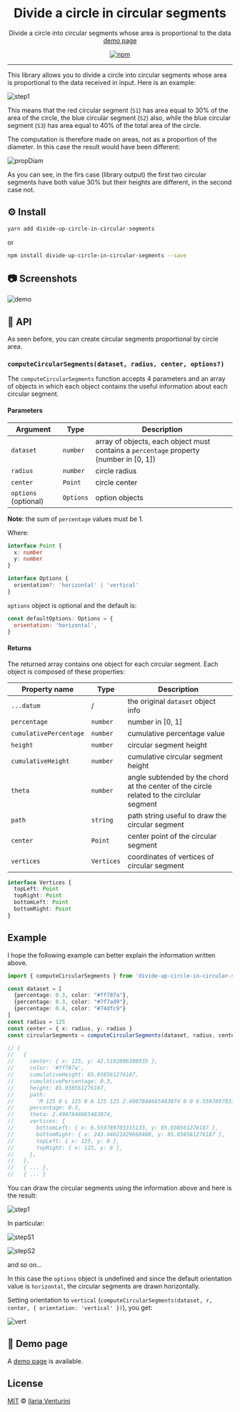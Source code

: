<div align="center" style="text-align: center;">
  <h1>Divide a circle in circular segments</h1>

Divide a circle into circular segments whose area is proportional to the data\
[demo page](https://divide-up-circle-in-circular-segments.netlify.app/)
</div>

<p align="center">
  <!-- npm version -->
  <a href="https://www.npmjs.com/package/divide-up-circle-in-circular-segments">
    <img alt="npm"
      src="https://img.shields.io/npm/v/divide-up-circle-in-circular-segments">
  </a>
</p>

</div>

---

This library allows you to divide a circle into circular segments whose area is proportional to the data received in input.
Here is an example:

![step1](https://user-images.githubusercontent.com/44204353/90658274-ab216480-e243-11ea-867a-5e5837d32bd5.png)

This means that the red circular segment (`S1`) has area equal to 30% of the area of ​​the circle, the blue circular segment (`S2`) also, while the blue circular segment (`S3`) has area equal to 40% of the total area of ​​the circle.

The computation is therefore made on areas, not as a proportion of the diameter. In this case the result would have been different:

![propDiam](https://user-images.githubusercontent.com/44204353/90658272-aa88ce00-e243-11ea-9fc4-d4c481ffc77b.png)

As you can see, in the firs case (library output) the first two circular segments have both value 30% but their heights are different, in the second case not.

## ⚙️ Install

```bash
yarn add divide-up-circle-in-circular-segments
```

or

```bash
npm install divide-up-circle-in-circular-segments --save
```

## 📷 Screenshots

![demo](https://user-images.githubusercontent.com/44204353/90682534-627aa300-e265-11ea-9082-193a2c64b20b.gif)

## 🐝 API

As seen before, you can create circular segments proportional by circle area.

### `computeCircularSegments(dataset, radius, center, options?)`

The `computeCircularSegments` function accepts 4 parameters and an array of objects in which each object contains the useful information about each circular segment.

#### Parameters

| Argument             | Type      | Description                                                                            |
| -------------------- | --------- | -------------------------------------------------------------------------------------- |
| `dataset`            | `number`  | array of objects, each object must contains a `percentage` property (number in [0, 1]) |
| `radius`             | `number`  | circle radius                                                                          |
| `center`             | `Point`   | circle center                                                                          |
| `options` (optional) | `Options` | option objects                                                                         |

**Note**: the sum of `percentage` values must be 1.

Where:

```ts
interface Point {
  x: number
  y: number
}
```

```ts
interface Options {
  orientation?: 'horizontal' | 'vertical'
}
```

`options` object is optional and the default is:

```js
const defaultOptions: Options = {
  orientation: 'horizontal',
}
```

#### Returns

The returned array contains one object for each circular segment. Each object is composed of these properties:

| Property name          | Type       | Description                                                                               |
| ---------------------- | ---------- | ----------------------------------------------------------------------------------------- |
| `...datum`             | /          | the original `dataset` object info                                                        |
| `percentage`           | `number`   | number in [0, 1]                                                                          |
| `cumulativePercentage` | `number`   | cumulative percentage value                                                               |
| `height`               | `number`   | circular segment height                                                                   |
| `cumulativeHeight`     | `number`   | cumulative circular segment height                                                        |
| `theta`                | `number`   | angle subtended by the chord at the center of the circle related to the circlular segment |
| `path`                 | `string`   | path string useful to draw the circular segment                                           |
| `center`               | `Point`    | center point of the circular segment                                                      |
| `vertices`             | `Vertices` | coordinates of vertices of circular segment                                               |

```ts
interface Vertices {
  topLeft: Point
  topRight: Point
  bottomLeft: Point
  bottomRight: Point
}
```

## Example

I hope the following example can better explain the information written above.

```ts
import { computeCircularSegments } from 'divide-up-circle-in-circular-segments'

const dataset = [
  {percentage: 0.3, color: "#ff787a"},
  {percentage: 0.3, color: "#7f7ad9"},
  {percentage: 0.4, color: "#74dfc9"}
]
const radius = 125
const center = { x: radius, y: radius }
const circularSegments = computeCircularSegments(dataset, radius, center)

// [
//   {
//     center: { x: 125, y: 42.5192806380935 },
//     color: '#ff787a',
//     cumulativeHeight: 85.038561276187,
//     cumulativePercentage: 0.3,
//     height: 85.038561276187,
//     path:
//       'M 125 0 L 125 0 A 125 125 2.4907848665483074 0 0 6.559789703315133 85.038561276187 L 243.44021029668488 85.038561276187 A 125 125 2.4907848665483074 0 0 125 0',
//     percentage: 0.3,
//     theta: 2.4907848665483074,
//     vertices: {
//       bottomLeft: { x: 6.559789703315133, y: 85.038561276187 },
//       bottomRight: { x: 243.44021029668488, y: 85.038561276187 },
//       topLeft: { x: 125, y: 0 },
//       topRight: { x: 125, y: 0 },
//     },
//   },
//   { ... },
//   { ... }
```

You can draw the circular segments using the information above and here is the result:

![step1](https://user-images.githubusercontent.com/44204353/90658274-ab216480-e243-11ea-867a-5e5837d32bd5.png)

In particular:

![stepS1](https://user-images.githubusercontent.com/44204353/90683814-70312800-e267-11ea-8213-cd042684ec37.png)

![stepS2](https://user-images.githubusercontent.com/44204353/90673110-8636ec80-e257-11ea-8c06-e508b629593e.png)

and so on...

In this case the `options` object is undefined and since the default orientation value is `horizontal`, the circular segments are drawn horizontally.

Setting orientation to `vertical` (`computeCircularSegments(dataset, r, center, { orientation: 'vertical' })`), you get:

![vert](https://user-images.githubusercontent.com/44204353/90673568-3c023b00-e258-11ea-9763-11d9933de66b.png)

## 🙈 Demo page

A [demo page](https://divide-up-circle-in-circular-segments.netlify.app/) is available.

## License

[MIT](https://github.com/ilariaventurini/divide-up-circle-in-proportional-areas-by-chords/blob/master/LICENSE) © [Ilaria
Venturini](https://github.com/ilariaventurini)
